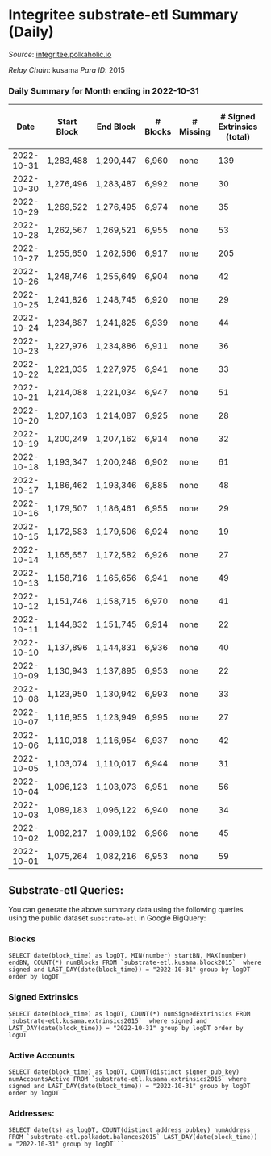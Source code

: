 # Integritee substrate-etl Summary (Daily)

_Source_: [integritee.polkaholic.io](https://integritee.polkaholic.io)

*Relay Chain*: kusama
*Para ID*: 2015



### Daily Summary for Month ending in 2022-10-31


| Date | Start Block | End Block | # Blocks | # Missing | # Signed Extrinsics (total) | # Active Accounts | # Addresses with Balances | # Events | # Transfers | # XCM Transfers In | # XCM Transfers Out |
| ---- | ----------- | --------- | -------- | --------- | --------------------------- | ----------------- | ------------------------- | -------- | ----------- | ------------------ | ------------------- |
| 2022-10-31 | 1,283,488 | 1,290,447 | 6,960 | none | 139 | 43 | 12,742 | 14,775 | 109 ($12,481.78) |   |   |
| 2022-10-30 | 1,276,496 | 1,283,487 | 6,992 | none | 30 | 17 | 12,741 | 14,176 | 18 ($8,328.43) |   |   |
| 2022-10-29 | 1,269,522 | 1,276,495 | 6,974 | none | 35 | 22 | 12,741 | 14,174 | 22 ($704.35) |   |   |
| 2022-10-28 | 1,262,567 | 1,269,521 | 6,955 | none | 53 | 25 |  | 14,268 | 38 ($2,852.27) |   |   |
| 2022-10-27 | 1,255,650 | 1,262,566 | 6,917 | none | 205 | 46 | 12,728 | 15,081 | 185 ($112,378) |   |   |
| 2022-10-26 | 1,248,746 | 1,255,649 | 6,904 | none | 42 | 26 | 12,724 | 14,081 | 26 ($40,270.29) |   |   |
| 2022-10-25 | 1,241,826 | 1,248,745 | 6,920 | none | 29 | 14 | 12,722 | 14,027 | 14 ($1,236.10) |   |   |
| 2022-10-24 | 1,234,887 | 1,241,825 | 6,939 | none | 44 | 25 | 12,720 | 14,161 | 29 ($4,312.53) |   |   |
| 2022-10-23 | 1,227,976 | 1,234,886 | 6,911 | none | 36 | 17 | 12,717 | 14,049 | 15 ($1,787.33) |   |   |
| 2022-10-22 | 1,221,035 | 1,227,975 | 6,941 | none | 33 | 16 |  | 14,100 | 21 ($1,112.93) |   |   |
| 2022-10-21 | 1,214,088 | 1,221,034 | 6,947 | none | 51 | 33 |  | 14,218 | 28 ($7,540.00) |   |   |
| 2022-10-20 | 1,207,163 | 1,214,087 | 6,925 | none | 28 | 13 |  | 14,037 | 20 ($10,894.98) |   |   |
| 2022-10-19 | 1,200,249 | 1,207,162 | 6,914 | none | 32 | 24 | 12,706 | 14,030 | 19 ($3,846.71) |   |   |
| 2022-10-18 | 1,193,347 | 1,200,248 | 6,902 | none | 61 | 31 | 12,704 | 14,210 | 47 ($57,886.83) |   |   |
| 2022-10-17 | 1,186,462 | 1,193,346 | 6,885 | none | 48 | 26 | 12,699 | 14,079 | 15 ($5,405.20) |   |   |
| 2022-10-16 | 1,179,507 | 1,186,461 | 6,955 | none | 29 | 19 | 12,697 | 14,099 | 15 ($967.71) |   |   |
| 2022-10-15 | 1,172,583 | 1,179,506 | 6,924 | none | 19 | 13 |  | 13,973 | 8 ($243.25) |   | 1 ($29.91) |
| 2022-10-14 | 1,165,657 | 1,172,582 | 6,926 | none | 27 | 18 | 12,696 | 14,022 | 15 ($1,433.82) |   |   |
| 2022-10-13 | 1,158,716 | 1,165,656 | 6,941 | none | 49 | 34 | 12,696 | 14,192 | 29 ($3,294.77) |   | 1 ($1.01) |
| 2022-10-12 | 1,151,746 | 1,158,715 | 6,970 | none | 41 | 20 | 12,693 | 14,201 | 28 ($5,832.28) |   |   |
| 2022-10-11 | 1,144,832 | 1,151,745 | 6,914 | none | 22 | 15 | 12,690 | 13,976 | 16 ($949.93) |   |   |
| 2022-10-10 | 1,137,896 | 1,144,831 | 6,936 | none | 40 | 26 | 12,688 | 14,127 | 26 ($3,779.84) |   |   |
| 2022-10-09 | 1,130,943 | 1,137,895 | 6,953 | none | 22 | 14 | 12,685 | 14,048 | 11 ($4,282.33) |   | 1 ($3.01) |
| 2022-10-08 | 1,123,950 | 1,130,942 | 6,993 | none | 33 | 23 | 12,684 | 14,205 | 19 ($841.33) | 1 ($0.29) |   |
| 2022-10-07 | 1,116,955 | 1,123,949 | 6,995 | none | 27 | 14 | 12,681 | 14,160 | 10 ($385.15) |   |   |
| 2022-10-06 | 1,110,018 | 1,116,954 | 6,937 | none | 42 | 27 | 12,681 | 14,147 | 30 ($9,332.83) |   |   |
| 2022-10-05 | 1,103,074 | 1,110,017 | 6,944 | none | 31 | 20 | 12,678 | 14,087 | 17 ($1,545.72) |   | 1 ($0.30) |
| 2022-10-04 | 1,096,123 | 1,103,073 | 6,951 | none | 56 | 28 |  | 14,268 | 42 ($26,961.53) |   |   |
| 2022-10-03 | 1,089,183 | 1,096,122 | 6,940 | none | 34 | 20 |  | 14,099 | 21 ($2,392.83) |   | 2 ($62.55) |
| 2022-10-02 | 1,082,217 | 1,089,182 | 6,966 | none | 45 | 30 |  | 14,220 | 31 ($64,257.08) |   |   |
| 2022-10-01 | 1,075,264 | 1,082,216 | 6,953 | none | 59 | 33 |  | 14,304 | 48 ($6,890.18) |   |   |

## Substrate-etl Queries:
You can generate the above summary data using the following queries using the public dataset `substrate-etl` in Google BigQuery:


### Blocks
```
SELECT date(block_time) as logDT, MIN(number) startBN, MAX(number) endBN, COUNT(*) numBlocks FROM `substrate-etl.kusama.block2015`  where signed and LAST_DAY(date(block_time)) = "2022-10-31" group by logDT order by logDT
```


### Signed Extrinsics
```
SELECT date(block_time) as logDT, COUNT(*) numSignedExtrinsics FROM `substrate-etl.kusama.extrinsics2015`  where signed and LAST_DAY(date(block_time)) = "2022-10-31" group by logDT order by logDT
```


### Active Accounts
```
SELECT date(block_time) as logDT, COUNT(distinct signer_pub_key) numAccountsActive FROM `substrate-etl.kusama.extrinsics2015` where signed and LAST_DAY(date(block_time)) = "2022-10-31" group by logDT order by logDT
```


### Addresses:
```
SELECT date(ts) as logDT, COUNT(distinct address_pubkey) numAddress FROM `substrate-etl.polkadot.balances2015` LAST_DAY(date(block_time)) = "2022-10-31" group by logDT```

